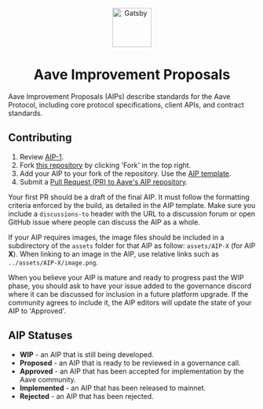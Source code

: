 <p align="center">
  <a href="https://aave.com" target="_blank">
    <img alt="Gatsby" src="https://aave.com/static/media/ghostLogo.2eb73471.svg" width="80" />
  </a>
</p>
<h1 align="center">
  Aave Improvement Proposals
</h1>

Aave Improvement Proposals (AIPs) describe standards for the Aave Protocol, including core protocol specifications, client APIs, and contract standards.

## Contributing
1. Review [AIP-1](./aip-1).
2. Fork [this repository](https://github.com/aave/aip) by clicking 'Fork' in the top right.
3. Add your AIP to your fork of the repository. Use the [AIP template](https://github.com/aave/aip/blob/master/aip-X.md).
4. Submit a [Pull Request (PR) to Aave's AIP repository](https://github.com/aave/aip/pulls).

Your first PR should be a draft of the final AIP. It must follow the formatting criteria enforced by the build, as detailed in the AIP template. Make sure you include a `discussions-to` header with the URL to a discussion forum or open GitHub issue where people can discuss the AIP as a whole.

If your AIP requires images, the image files should be included in a subdirectory of the `assets` folder for that AIP as follow: `assets/AIP-X` (for AIP **X**). When linking to an image in the AIP, use relative links such as `../assets/AIP-X/image.png`.

When you believe your AIP is mature and ready to progress past the WIP phase, you should ask to have your issue added to the governance discord where it can be discussed for inclusion in a future platform upgrade. If the community agrees to include it, the AIP editors will update the state of your AIP to 'Approved'.


## AIP Statuses

* **WIP** - an AIP that is still being developed.
* **Proposed** - an AIP that is ready to be reviewed in a governance call.
* **Approved** - an AIP that has been accepted for implementation by the Aave community.
* **Implemented** - an AIP that has been released to mainnet.
* **Rejected** - an AIP that has been rejected.

